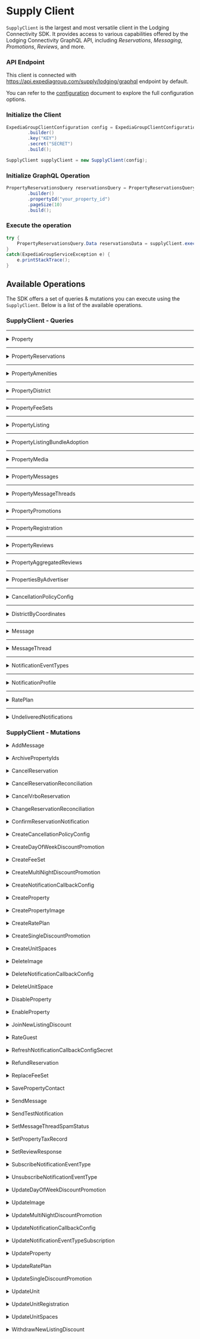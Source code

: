 # Supply Client
`SupplyClient` is the largest and most versatile client in the Lodging Connectivity SDK. It provides access to various capabilities offered by the Lodging Connectivity GraphQL API, including _Reservations_, _Messaging_, _Promotions_, _Reviews_, and more.

### API Endpoint
This client is connected with https://api.expediagroup.com/supply/lodging/graphql endpoint by default. 

You can refer to the [configuration]() document to explore the full configuration options.

### Initialize the Client
```java
ExpediaGroupClientConfiguration config = ExpediaGroupClientConfiguration
        .builder()
        .key("KEY")
        .secret("SECRET")
        .build();

SupplyClient supplyClient = new SupplyClient(config);
```

### Initialize GraphQL Operation 
```java
PropertyReservationsQuery reservationsQuery = PropertyReservationsQuery
        .builder()
        .propertyId("your_property_id")
        .pageSize(10)
        .build();
```

### Execute the operation
```java
try {
    PropertyReservationsQuery.Data reservationsData = supplyClient.execute(reservationsQuery);
}
catch(ExpediaGroupServiceException e) {
    e.printStackTrace();
}
```

## Available Operations
The SDK offers a set of queries & mutations you can execute using the `SupplyClient`. Below is a list of the available operations.

### SupplyClient - Queries

<hr />

<details>
   <summary>Property</summary>

<br /> 

**Summary:** Retrieves the basic data of a property

**Operation Class Name:** `PropertyQuery`

**Operation Inputs:**

| Name | Type      | Description                        | Required |
|------|-----------|------------------------------------|----------|
| `Id` | `String!` | The ID of the property to retrieve | Yes      |

<br />

**[Usage Example]()  |  [Query Definition]()  |  [Reference]()**
</details>

<hr />

<details>
   <summary>PropertyReservations</summary>

<br /> 

**Summary:** Retrieves paginated reservations on a property

**Operation Class Name:** `PropertyReservationsQuery`

**Operation Inputs:**

| Name                            | Type                     | Description                                                           | Required            |
|---------------------------------|--------------------------|-----------------------------------------------------------------------|---------------------|
| `propertyId`                    | `String!`                | The ID of the property to retrieve                                    | Yes                 |
| `pageSize`                      | `Int!`                   | Reservations per page                                                 | Yes                 |
| `after`                         | `String`                 | Retrieve reservations after this cursor value                         | No                  |
| `filter`                        | `ReservationFilterInput` | Filters reservation results                                           | No                  |
| `checkOutDate`                  | `CheckOutDateFilter`     | Filter based on the checkout date                                     | No                  |
| `includePaymentInstrumentToken` | `Boolean`                | Whether to include the payment-instrument data in the response or not | No (default: false) |
| `includeSupplierAmount`         | `Boolean`                | Whether to include the supplier-amount data in the response or not    | No (default: false) |

<br />

**[Usage Example]()  |  [Query Definition]()  |  [Reference]()**

</details>

<hr />

<details>
   <summary>PropertyAmenities</summary>

<br /> 

**Summary:** Retrieves property's amenities

**Operation Class Name:** `PropertyAmenitiesQuery`

**Operation Inputs:**

| Name         | Type                    | Description            | Required |
|--------------|-------------------------|------------------------|----------|
| `propertyId` | `String!`               | The ID of the property | Yes      |
| `filters`    | `AmenitiesFiltersInput` | Amenities Filter       | No       |

<br />

**[Usage Example]()  |  [Query Definition]()  |  [Reference]()**

</details>

<hr />

<details>
   <summary>PropertyDistrict</summary>

<br /> 

**Summary:** Retrieves district regulatory information

**Operation Class Name:** `PropertyDistrictQuery`

**Operation Inputs:**

| Name         | Type      | Description            | Required |
|--------------|-----------|------------------------|----------|
| `propertyId` | `String!` | The ID of the property | Yes      |
| `locale`     | `String`  | Response locale        | No       |

<br />

**[Usage Example]()  |  [Query Definition]()  |  [Reference]()**

</details>

<hr />

<details>
   <summary>PropertyFeeSets</summary>

<br /> 

**Summary:** Retrieves property fee sets

**Operation Class Name:** `PropertyFeeSetsQuery`

**Operation Inputs:**

| Name         | Type                          | Description               | Required |
|--------------|-------------------------------|---------------------------|----------|
| `propertyId` | `String!`                     | The ID of the property    | Yes      |
| `filters`    | `PropertyFeeSetsFiltersInput` | Filter Fee Sets Responses | No       |

<br />

**[Usage Example]()  |  [Query Definition]()  |  [Reference]()**

</details>

<hr />

<details>
   <summary>PropertyListing</summary>

<br />

**Summary:** Listings of the property on the requested domains, supported domains: [expedia.com, vrbo.com]

**Operation Class Name:** `PropertyListingQuery`

**Operation Inputs:**

| Name         | Type         | Description                                | Required |
|--------------|--------------|--------------------------------------------|----------|
| `propertyId` | `String!`    | The ID of the property                     | Yes      |
| `domains`    | `[String!]!` | supported domains: [expedia.com, vrbo.com] | Yes      |

<br />

**[Usage Example]()  |  [Query Definition]()  |  [Reference]()**
</details>

<hr />

<details>
   <summary>PropertyListingBundleAdoption</summary>

<br />

**Summary:** Get Property Listing Bundle Adoption

**Operation Class Name:** `PropertyListingBundleAdoptionQuery`

**Operation Inputs:** None

<br />

**[Usage Example]()  |  [Query Definition]()  |  [Reference]()**
</details>

<hr />

<details>
   <summary>PropertyMedia</summary>

<br />

**Summary:** Get Property's media (images)

**Operation Class Name:** `PropertyMediaQuery`

**Operation Inputs:**

| Name         | Type                 | Description                | Required |
|--------------|----------------------|----------------------------|----------|
| `propertyId` | `String!`            | The ID of the property     | Yes      |
| `filters`    | `ImagesFiltersInput` | Filter the requested media | No       |

<br />

**[Usage Example]()  |  [Query Definition]()  |  [Reference]()**
</details>

<hr />

<details>
   <summary>PropertyMessages</summary>
<br />

**Summary:** Get Property's messages

**Operation Class Name:** `PropertyMessagesQuery`

**Operation Inputs:**

| Name         | Type                           | Description                   | Required |
|--------------|--------------------------------|-------------------------------|----------|
| `propertyId` | `String!`                      | The ID of the property        | Yes      |
| `filters`    | `PropertyMessagesFiltersInput` | Filter the requested messages | Yes      |
| `limit`      | `Int`                          | Messages limit per page       | No       |
| `cursor`     | `String`                       | Pagination cursor             | No       |

<br />

**[Usage Example]()  |  [Query Definition]()  |  [Reference]()**
</details>

<hr />

<details>
   <summary>PropertyMessageThreads</summary>

<br />

**Summary:** Retrieves multiple message threads for a property

**Operation Class Name:** `PropertyMessageThreadsQuery`

**Operation Inputs:**

| Name         | Type                                 | Description                                | Required |
|--------------|--------------------------------------|--------------------------------------------|----------|
| `propertyId` | `String!`                            | The ID of the property                     | Yes      |
| `filters`    | `PropertyMessageThreadsFiltersInput` | Filter the requested message threads       | Yes      |
| `orderBy`    | `PropertyMessageThreadsOrderByInput` | Orders messages threads by specified field | No       |
| `limit`      | `Int`                                | Message Threads limit per page             | No       |
| `cursor`     | `String`                             | Pagination cursor                          | No       |

<br />

**[Usage Example]()  |  [Query Definition]()  |  [Reference]()**
</details>

<hr />

<details>
   <summary>PropertyPromotions</summary>
<br />

**Summary:** Retrieves property's promotions

**Operation Class Name:** `PropertyPromotionsQuery`

**Operation Inputs:**

| Name         | Type           | Description                     | Required |
|--------------|----------------|---------------------------------|----------|
| `propertyId` | `String!`      | The ID of the property          | Yes      |
| `filters`    | `FiltersInput` | Filter the requested promotions | No       |
| `pageSize`   | `Int!`         | Promotions per page             | Yes      |
| `after`      | `String`       | Pagination cursor               | No       |

<br />

**[Usage Example]()  |  [Query Definition]()  |  [Reference]()**
</details>

<hr />

<details>
   <summary>PropertyRegistration</summary>
<br />

**Summary:** Retrieves a collection of Unit configurations for a Property

**Operation Class Name:** `PropertyRegistrationQuery`

**Operation Inputs:**

| Name         | Type       | Description                                 | Required |
|--------------|------------|---------------------------------------------|----------|
| `propertyId` | `String!`  | The ID of the property                      | Yes      |
| `idSource`   | `IdSource` | Describes the source of a given property ID | No       |

<br />

**[Usage Example]()  |  [Query Definition]()  |  [Reference]()**
</details>

<hr />

<details>
   <summary>PropertyReviews</summary>
<br />

**Summary:** Retrieves Property's reviews

**Operation Class Name:** `PropertyReviewsQuery`

**Operation Inputs:**

| Name         | Type             | Description                               | Required |
|--------------|------------------|-------------------------------------------|----------|
| `propertyId` | `String!`        | The ID of the property                    | Yes      |
| `orderBy`    | `ReviewsOrderBy` | Orders reviews threads by specified field | No       |
| `filter`     | `ReviewFilter`   | Filter the requested reviews              | No       |
| `pageSize`   | `Int!`           | Reviews per page                          | Yes      |
| `after`      | `String`         | Pagination cursor                         | No       |

<br />

**[Usage Example]()  |  [Query Definition]()  |  [Reference]()**
</details>

<hr />

<details>
   <summary>PropertyAggregatedReviews</summary>
<br />

**Summary:** Retrieves Property's reviews

**Operation Class Name:** `PropertyAggregatedReviewsQuery`

**Operation Inputs:**

| Name         | Type                            | Description                              | Required |
|--------------|---------------------------------|------------------------------------------|----------|
| `propertyId` | `String!`                       | The ID of the property                   | Yes      |
| `filters`    | `AggregatedReviewsFiltersInput` | Filters the requested aggregated reviews | Yes      |

<br />

**[Usage Example]()  |  [Query Definition]()  |  [Reference]()**
</details>

<hr />

<details>
   <summary>PropertiesByAdvertiser</summary>
<br />

**Summary:** Retrieve a list of Properties associated for a given Advertiser

**Operation Class Name:** `PropertiesByAdvertiserQuery`

**Operation Inputs:**

| Name       | Type        | Description                                 | Required |
|------------|-------------|---------------------------------------------|----------|
| `id`       | `String!`   | Advertiser ID                               | Yes      |
| `idSource` | `IdSource!` | Describes the source of a given property ID | Yes      |
| `pageSize` | `Int`       | Properties per page                         | No       |
| `cursor`   | `String`    | Pagination cursor                           | No       |
<br />

**[Usage Example]()  |  [Query Definition]()  |  [Reference]()**
</details>

<hr />

<details>
   <summary>CancellationPolicyConfig</summary>
<br />

**Summary:** Retrieves individual cancellation policy config by ID

**Operation Class Name:** `CancellationPolicyConfigQuery`

**Operation Inputs:**

| Name       | Type  | Description            | Required |
|------------|-------|------------------------|----------|
| `id`       | `ID!` | Cancellation Policy ID | Yes      |

<br />

**[Usage Example]()  |  [Query Definition]()  |  [Reference]()**
</details>

<hr />

<details>
   <summary>DistrictByCoordinates</summary>
<br />

**Summary:** Retrieves District information by latitude/longitude coordinates and optionally locale.

**Operation Class Name:** `DistrictByCoordinatesQuery`

**Operation Inputs:**

| Name        | Type     | Description | Required |
|-------------|----------|-------------|----------|
| `latitude`  | `Float!` | _           | Yes      |
| `longitude` | `Float!` | _           | Yes      |
| `locale`    | `String` | _           | No       |

<br />

**[Usage Example]()  |  [Query Definition]()  |  [Reference]()**
</details>

<hr />

<details>
   <summary>Message</summary>
<br />

**Summary:** Retrieves a single message using its unique identifier.

**Operation Class Name:** `MessageQuery`

**Operation Inputs:**

| Name        | Type  | Description        | Required |
|-------------|-------|--------------------|----------|
| `messageId` | `ID!` | Message identifier | Yes      |

<br />

**[Usage Example]()  |  [Query Definition]()  |  [Reference]()**
</details>

<hr />

<details>
   <summary>MessageThread</summary>
</details>

<hr />

<details>
   <summary>NotificationEventTypes</summary>
</details>

<hr />

<details>
   <summary>NotificationProfile</summary>
</details>

<hr />

<details>
   <summary>RatePlan</summary>
</details>

<hr />

<details>
   <summary>UndeliveredNotifications</summary>
</details>


### SupplyClient - Mutations
<details>
   <summary>AddMessage</summary>
</details>

<br />

<details>
   <summary>ArchivePropertyIds</summary>
</details>

<br />

<details>
   <summary>CancelReservation</summary>
</details>

<br />

<details>
   <summary>CancelReservationReconciliation</summary>
</details>

<br />

<details>
   <summary>CancelVrboReservation</summary>
</details>

<br />

<details>
   <summary>ChangeReservationReconciliation</summary>
</details>

<br />

<details>
   <summary>ConfirmReservationNotification</summary>
</details>

<br />

<details>
   <summary>CreateCancellationPolicyConfig</summary>
</details>

<br />

<details>
   <summary>CreateDayOfWeekDiscountPromotion</summary>
</details>

<br />

<details>
   <summary>CreateFeeSet</summary>
</details>

<br />

<details>
   <summary>CreateMultiNightDiscountPromotion</summary>
</details>

<br />

<details>
   <summary>CreateNotificationCallbackConfig</summary>
</details>

<br />

<details>
   <summary>CreateProperty</summary>
</details>

<br />

<details>
   <summary>CreatePropertyImage</summary>
</details>

<br />

<details>
   <summary>CreateRatePlan</summary>
</details>

<br />

<details>
   <summary>CreateSingleDiscountPromotion</summary>
</details>

<br />

<details>
   <summary>CreateUnitSpaces</summary>
</details>

<br />

<details>
   <summary>DeleteImage</summary>
</details>

<br />

<details>
   <summary>DeleteNotificationCallbackConfig</summary>
</details>

<br />

<details>
   <summary>DeleteUnitSpace</summary>
</details>

<br />

<details>
   <summary>DisableProperty</summary>
</details>

<br />

<details>
   <summary>EnableProperty</summary>
</details>

<br />

<details>
   <summary>JoinNewListingDiscount</summary>
</details>

<br />

<details>
   <summary>RateGuest</summary>
</details>

<br />

<details>
   <summary>RefreshNotificationCallbackConfigSecret</summary>
</details>

<br />

<details>
   <summary>RefundReservation</summary>
</details>

<br />

<details>
   <summary>ReplaceFeeSet</summary>
</details>

<br />

<details>
   <summary>SavePropertyContact</summary>
</details>

<br />

<details>
   <summary>SendMessage</summary>
</details>

<br />

<details>
   <summary>SendTestNotification</summary>
</details>

<br />

<details>
   <summary>SetMessageThreadSpamStatus</summary>
</details>

<br />

<details>
   <summary>SetPropertyTaxRecord</summary>
</details>

<br />

<details>
   <summary>SetReviewResponse</summary>
</details>

<br />

<details>
   <summary>SubscribeNotificationEventType</summary>
</details>

<br />

<details>
   <summary>UnsubscribeNotificationEventType</summary>
</details>

<br />

<details>
   <summary>UpdateDayOfWeekDiscountPromotion</summary>
</details>

<br />

<details>
   <summary>UpdateImage</summary>
</details>

<br />

<details>
   <summary>UpdateMultiNightDiscountPromotion</summary>
</details>

<br />

<details>
   <summary>UpdateNotificationCallbackConfig</summary>
</details>

<br />

<details>
   <summary>UpdateNotificationEventTypeSubscription</summary>
</details>

<br />

<details>
   <summary>UpdateProperty</summary>
</details>

<br />

<details>
   <summary>UpdateRatePlan</summary>
</details>

<br />

<details>
   <summary>UpdateSingleDiscountPromotion</summary>
</details>

<br />

<details>
   <summary>UpdateUnit</summary>
</details>

<br />

<details>
   <summary>UpdateUnitRegistration</summary>
</details>

<br />

<details>
   <summary>UpdateUnitSpaces</summary>
</details>

<br />

<details>
   <summary>WithdrawNewListingDiscount</summary>
</details>
